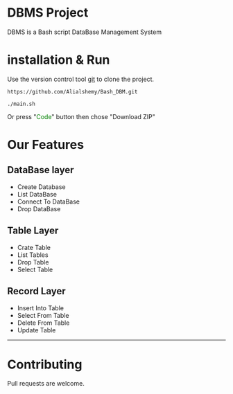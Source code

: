 # DBMS Project

DBMS is a Bash script DataBase Management System

# installation & Run
Use the version control tool [git](https://git-scm.com/) to clone the project.

    https://github.com/Alialshemy/Bash_DBM.git
   
    ./main.sh

Or press "<span style="color:green">Code</span>" button then chose "Download ZIP"

# Our Features

## DataBase layer

- Create Database
- List DataBase
- Connect To DataBase
- Drop DataBase

## Table Layer

- Crate Table
- List Tables
- Drop Table
- Select Table

## Record Layer

- Insert Into Table
- Select From Table
- Delete From Table
- Update Table
---

# Contributing
Pull requests are welcome.

